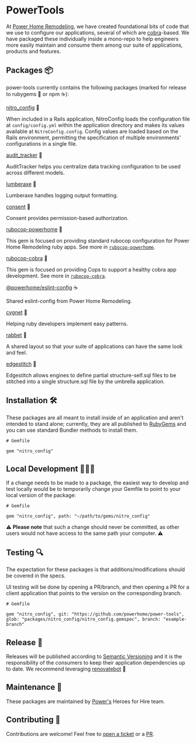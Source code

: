 # PowerTools

At [Power Home Remodeling](https://powerhrg.com/), we have created foundational bits of code that we use to configure our applications, several of which are [cobra](https://cbra.info/)-based. We have packaged these individually inside a mono-repo to help engineers more easily maintain and consume them among our suite of applications, products and features.

## Packages 📦

power-tools currently contains the following packages (marked for release to rubygems 💎 or npm ☕️):

[nitro_config](https://github.com/powerhome/power-tools/blob/main/packages/nitro_config/docs/README.md) 💎

When included in a Rails application, NitroConfig loads the configuration file at `config/config.yml` within the application directory and makes its values available at `NitroConfig.config`. Config values are loaded based on the Rails environment, permitting the specification of multiple environments' configurations in a single file.

[audit_tracker](https://github.com/powerhome/power-tools/blob/main/packages/audit_tracker/docs/README.md) 💎

AuditTracker helps you centralize data tracking configuration to be used across different models.

[lumberaxe](https://github.com/powerhome/power-tools/blob/main/packages/lumberaxe/docs/README.md) 💎

Lumberaxe handles logging output formatting.

[consent](https://github.com/powerhome/power-tools/blob/main/packages/consent/docs/README.md) 💎

Consent provides permission-based authorization.

[rubocop-powerhome](https://github.com/powerhome/power-tools/blob/main/packages/rubocop-powerhome/docs/README.md) 💎

This gem is focused on providing standard rubocop configuration for Power Home Remodeling ruby apps. See more in [`rubocop-powerhome`](../packages/rubocop-powerhome).

[rubocop-cobra](https://github.com/powerhome/power-tools/blob/main/packages/rubocop-cobra/docs/README.md) 💎

This gem is focused on providing Cops to support a healthy cobra app development. See more in [`rubocop-cobra`](../packages/rubocop-cobra).

[@powerhome/eslint-config](https://github.com/powerhome/power-tools/blob/main/packages/eslint-config/docs/README.md) ☕️

Shared eslint-config from Power Home Remodeling.

[cygnet](https://github.com/powerhome/power-tools/blob/main/packages/cygnet/docs/README.md) 💎

Helping ruby developers implement easy patterns.

[rabbet](https://github.com/powerhome/power-tools/blob/main/packages/rabbet/docs/README.md) 💎

A shared layout so that your suite of applications can have the same look and feel.

[edgestitch](https://github.com/powerhome/power-tools/blob/main/packages/edgestitch/docs/README.md) 💎

Edgestitch allows engines to define partial structure-self.sql files to be stitched into a single structure.sql file by the umbrella application.

## Installation 🛠

These packages are all meant to install inside of an application and aren't intended to stand alone; currently, they are all published to [RubyGems](https://rubygems.org/) and you can use standard Bundler methods to install them.

```ruby=
# Gemfile

gem "nitro_config"
```

## Local Development 👩🏽‍💻

If a change needs to be made to a package, the easiest way to develop and test locally would be to temporarily change your Gemfile to point to your local version of the package:

```ruby=
# Gemfile

gem "nitro_config", path: "~/path/to/gems/nitro_config"
```

⚠️ <b>Please note</b> that such a change should never be committed, as other users would not have access to the same path your computer. ⚠️

## Testing 🔍

The expectation for these packages is that additions/modifications should be covered in the specs.

UI testing will be done by opening a PR/branch, and then opening a PR for a client application that points to the version on the corresponding branch.

```ruby=
# Gemfile

gem "nitro_config", git: "https://github.com/powerhome/power-tools", glob: "packages/nitro_config/nitro_config.gemspec", branch: "example-branch"
```

## Release 🚀

Releases will be published according to [Semantic Versioning](https://semver.org/) and it is the responsibility of the consumers to keep their application dependencies up to date. We recommend leveraging [renovatebot](https://github.com/renovatebot/renovate) 🤖

## Maintenance 🚧

These packages are maintained by [Power's](https://github.com/powerhome) Heroes for Hire team.

## Contributing 💙

Contributions are welcome! Feel free to [open a ticket](https://github.com/powerhome/power-tools/issues/new) or a [PR](https://github.com/powerhome/power-tools/pulls).
